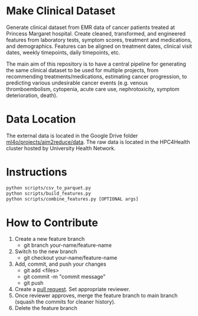 # Make Clinical Dataset

Generate clinical dataset from EMR data of cancer patients treated at Princess Margaret hospital. Create cleaned, transformed, and engineered features from laboratory tests, symptom scores, treatment and medications, and demographics. Features can be aligned on treatment dates, clinical visit dates, weekly timepoints, daily timepoints, etc.

The main aim of this repository is to have a central pipeline for generating the same clinical dataset to be used for multiple projects, from recommending treatments/medications, estimating cancer progression, to predicting various undesirable cancer events (e.g. venous thromboembolism, cytopenia, acute care use, nephrotoxicity, symptom deterioration, death).

# Data Location
The external data is located in the Google Drive folder [ml4o/projects/aim2reduce/data](https://drive.google.com/drive/folders/1DcUbnKlEmj0wObx1VMOnPWheBp0szp8r?usp=drive_link). The raw data is located in the HPC4Health cluster hosted by University Health Network. 

# Instructions
```bash
python scripts/csv_to_parquet.py
python scripts/build_features.py
python scripts/combine_features.py [OPTIONAL args]
```

# How to Contribute
1. Create a new feature branch
    - git branch your-name/feature-name
2. Switch to the new branch
    - git checkout your-name/feature-name
3. Add, commit, and push your changes
    - git add \<files>
    - git commit -m "commit message"
    - git push
4. Create a [pull request](https://opensource.com/article/19/7/create-pull-request-github). Set appropriate reviewer.
5. Once reviewer approves, merge the feature branch to main branch (squash the commits for cleaner history).
6. Delete the feature branch